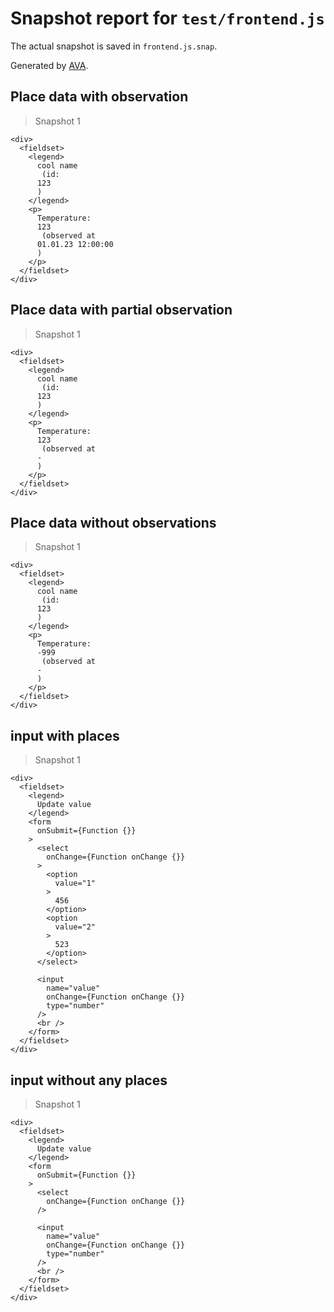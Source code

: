 # Snapshot report for `test/frontend.js`

The actual snapshot is saved in `frontend.js.snap`.

Generated by [AVA](https://ava.li).

## Place data with observation

> Snapshot 1

    <div>
      <fieldset>
        <legend>
          cool name
           (id: 
          123
          )
        </legend>
        <p>
          Temperature: 
          123
           (observed at 
          01.01.23 12:00:00
          )
        </p>
      </fieldset>
    </div>

## Place data with partial observation

> Snapshot 1

    <div>
      <fieldset>
        <legend>
          cool name
           (id: 
          123
          )
        </legend>
        <p>
          Temperature: 
          123
           (observed at 
          -
          )
        </p>
      </fieldset>
    </div>

## Place data without observations

> Snapshot 1

    <div>
      <fieldset>
        <legend>
          cool name
           (id: 
          123
          )
        </legend>
        <p>
          Temperature: 
          -999
           (observed at 
          -
          )
        </p>
      </fieldset>
    </div>

## input with places

> Snapshot 1

    <div>
      <fieldset>
        <legend>
          Update value
        </legend>
        <form
          onSubmit={Function {}}
        >
          <select
            onChange={Function onChange {}}
          >
            <option
              value="1"
            >
              456
            </option>
            <option
              value="2"
            >
              523
            </option>
          </select>
        
          <input
            name="value"
            onChange={Function onChange {}}
            type="number"
          />
          <br />
        </form>
      </fieldset>
    </div>

## input without any places

> Snapshot 1

    <div>
      <fieldset>
        <legend>
          Update value
        </legend>
        <form
          onSubmit={Function {}}
        >
          <select
            onChange={Function onChange {}}
          />
        
          <input
            name="value"
            onChange={Function onChange {}}
            type="number"
          />
          <br />
        </form>
      </fieldset>
    </div>
